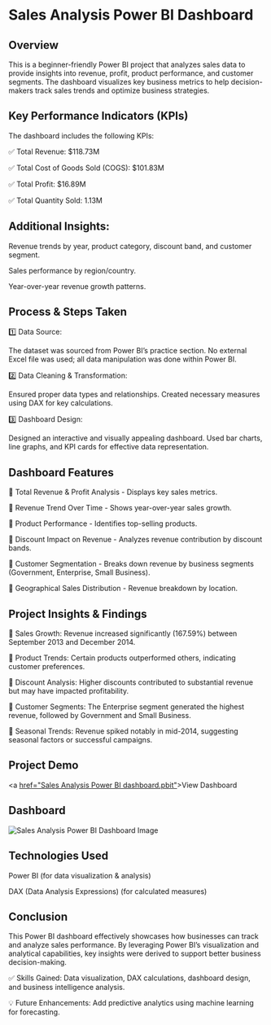 # Sales Analysis Power BI Dashboard

## Overview
This is a beginner-friendly Power BI project that analyzes sales data to provide insights into revenue, profit, product performance, and customer segments. The dashboard visualizes key business metrics to help decision-makers track sales trends and optimize business strategies.

## Key Performance Indicators (KPIs)
The dashboard includes the following KPIs:

✅ Total Revenue: $118.73M

✅ Total Cost of Goods Sold (COGS): $101.83M

✅ Total Profit: $16.89M

✅ Total Quantity Sold: 1.13M

## Additional Insights:

Revenue trends by year, product category, discount band, and customer segment.

Sales performance by region/country.

Year-over-year revenue growth patterns.

## Process & Steps Taken

1️⃣ Data Source:

The dataset was sourced from Power BI’s practice section.
No external Excel file was used; all data manipulation was done within Power BI.

2️⃣ Data Cleaning & Transformation:

Ensured proper data types and relationships.
Created necessary measures using DAX for key calculations.

3️⃣ Dashboard Design:

Designed an interactive and visually appealing dashboard.
Used bar charts, line graphs, and KPI cards for effective data representation.

## Dashboard Features

🔹 Total Revenue & Profit Analysis - Displays key sales metrics.

🔹 Revenue Trend Over Time - Shows year-over-year sales growth.

🔹 Product Performance - Identifies top-selling products.

🔹 Discount Impact on Revenue - Analyzes revenue contribution by discount bands.

🔹 Customer Segmentation - Breaks down revenue by business segments (Government, Enterprise, Small Business).

🔹 Geographical Sales Distribution - Revenue breakdown by location.

## Project Insights & Findings

📌 Sales Growth: Revenue increased significantly (167.59%) between September 2013 and December 2014.

📌 Product Trends: Certain products outperformed others, indicating customer preferences.

📌 Discount Analysis: Higher discounts contributed to substantial revenue but may have impacted profitability.

📌 Customer Segments: The Enterprise segment generated the highest revenue, followed by Government and Small Business.

📌 Seasonal Trends: Revenue spiked notably in mid-2014, suggesting seasonal factors or successful campaigns.

## Project Demo

<a [href="Sales Analysis Power BI dashboard.pbit"](https://github.com/AfzalHussainS/Data_Analysis_Dashboard/blob/main/Sales%20Analysis%20Power%20BI%20dashboard.pbit)>View Dashboard</a>

## Dashboard

![Sales Analysis Power BI Dashboard Image](https://github.com/user-attachments/assets/67aa392a-48f0-4748-9bf2-89b51394d1f4)

## Technologies Used

Power BI (for data visualization & analysis)

DAX (Data Analysis Expressions) (for calculated measures)

## Conclusion
This Power BI dashboard effectively showcases how businesses can track and analyze sales performance. By leveraging Power BI’s visualization and analytical capabilities, key insights were derived to support better business decision-making.

✅ Skills Gained: Data visualization, DAX calculations, dashboard design, and business intelligence analysis.

💡 Future Enhancements: Add predictive analytics using machine learning for forecasting.


